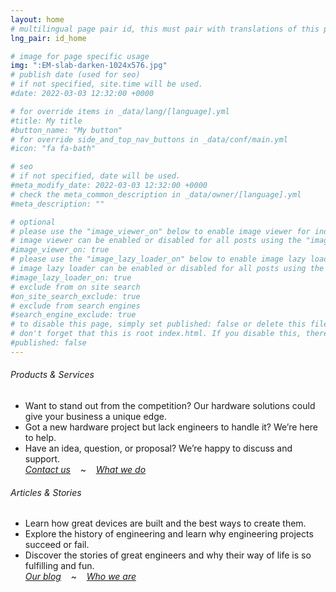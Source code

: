```yaml
---
layout: home
# multilingual page pair id, this must pair with translations of this page. (This name must be unique)
lng_pair: id_home

# image for page specific usage
img: ":EM-slab-darken-1024x576.jpg"
# publish date (used for seo)
# if not specified, site.time will be used.
#date: 2022-03-03 12:32:00 +0000

# for override items in _data/lang/[language].yml
#title: My title
#button_name: "My button"
# for override side_and_top_nav_buttons in _data/conf/main.yml
#icon: "fa fa-bath"

# seo
# if not specified, date will be used.
#meta_modify_date: 2022-03-03 12:32:00 +0000
# check the meta_common_description in _data/owner/[language].yml
#meta_description: ""

# optional
# please use the "image_viewer_on" below to enable image viewer for individual pages or posts (_posts/ or [language]/_posts folders).
# image viewer can be enabled or disabled for all posts using the "image_viewer_posts: true" setting in _data/conf/main.yml.
#image_viewer_on: true
# please use the "image_lazy_loader_on" below to enable image lazy loader for individual pages or posts (_posts/ or [language]/_posts folders).
# image lazy loader can be enabled or disabled for all posts using the "image_lazy_loader_posts: true" setting in _data/conf/main.yml.
#image_lazy_loader_on: true
# exclude from on site search
#on_site_search_exclude: true
# exclude from search engines
#search_engine_exclude: true
# to disable this page, simply set published: false or delete this file
# don't forget that this is root index.html. If you disable this, there will be no index.html page to open
#published: false
---
```

###### Products & Services
- Want to stand out from the competition? Our hardware solutions could give your business a unique edge.
- Got a new hardware project but lack engineers to handle it? We’re here to help.
- Have an idea, question, or proposal? We’re happy to discuss and support.\
[_Contact us_](mailto:mail@1slab.com?subject=Inquiry%20from%201SLab.com)&nbsp; &nbsp; ~&nbsp; &nbsp; [_What we do_](/posts/2024-12-05-Building_Electronic_Device)

###### Articles & Stories
- Learn how great devices are built and the best ways to create them.
- Explore the history of engineering and learn why engineering projects succeed or fail.
- Discover the stories of great engineers and why their way of life is so fulfilling and fun.\
[_Our blog_](/tabs/blog/)&nbsp; &nbsp; ~&nbsp; &nbsp; [_Who we are_](/posts/2024-12-04-Who-We-Are)